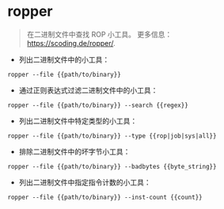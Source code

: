 # ropper

> 在二进制文件中查找 ROP 小工具。
> 更多信息：<https://scoding.de/ropper/>.

- 列出二进制文件中的小工具：

`ropper --file {{path/to/binary}}`

- 通过正则表达式过滤二进制文件中的小工具：

`ropper --file {{path/to/binary}} --search {{regex}}`

- 列出二进制文件中特定类型的小工具：

`ropper --file {{path/to/binary}} --type {{rop|job|sys|all}}`

- 排除二进制文件中的坏字节小工具：

`ropper --file {{path/to/binary}} --badbytes {{byte_string}}`

- 列出二进制文件中指定指令计数的小工具：

`ropper --file {{path/to/binary}} --inst-count {{count}}`